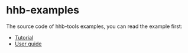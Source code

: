 # hhb-examples

The source code of hhb-tools examples, you can read the example first:

- [Tutorial](https://www.yuque.com/za4k4z/yp3bry)
- [User guide](https://www.yuque.com/za4k4z/oxlbxl)
